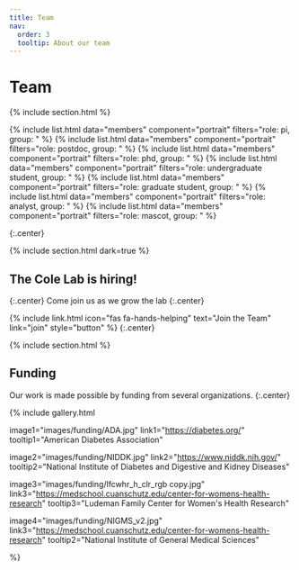 ```yaml
---
title: Team
nav:
  order: 3
  tooltip: About our team
---
```


# <i class="fas fa-users"></i>Team

{% include section.html %}

{% include list.html data="members" component="portrait" filters="role: pi, group: " %}
{% include list.html data="members" component="portrait" filters="role: postdoc, group: " %}
{% include list.html data="members" component="portrait" filters="role: phd, group: " %}
{% include list.html data="members" component="portrait" filters="role: undergraduate student, group: " %}
{% include list.html data="members" component="portrait" filters="role: graduate student, group: " %}
{% include list.html data="members" component="portrait" filters="role: analyst, group: " %}
{% include list.html data="members" component="portrait" filters="role: mascot, group: " %}

{:.center}

{% include section.html dark=true %}

## The Cole Lab is hiring!
{:.center}
Come join us as we grow the lab
{:.center}

{%
  include link.html
  icon="fas fa-hands-helping"
  text="Join the Team"
  link="join"
  style="button"
%}
{:.center}

{% include section.html %}

## Funding

Our work is made possible by funding from several organizations.
{:.center}

{%
  include gallery.html

  image1="images/funding/ADA.jpg"
  link1="https://diabetes.org/"
  tooltip1="American Diabetes Association"

  image2="images/funding/NIDDK.jpg"
  link2="https://www.niddk.nih.gov/"
  tooltip2="National Institute of Diabetes and Digestive and Kidney Diseases"

  image3="images/funding/lfcwhr_h_clr_rgb copy.jpg"
  link3="https://medschool.cuanschutz.edu/center-for-womens-health-research"
  tooltip3="Ludeman Family Center for Women's Health Research"
  
  image4="images/funding/NIGMS_v2.jpg"
  link3="https://medschool.cuanschutz.edu/center-for-womens-health-research"
  tooltip2="National Institute of General Medical Sciences"

%}
